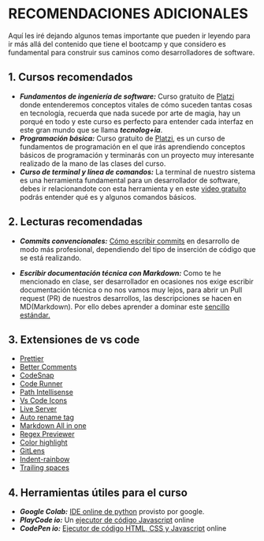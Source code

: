 # RECOMENDACIONES ADICIONALES

Aquí les iré dejando algunos temas importante que pueden ir leyendo para ir más allá del contenido que tiene el bootcamp y que considero es fundamental para construir sus caminos como desarrolladores de software.


## 1. Cursos recomendados

- ***Fundamentos de ingeniería de software:*** Curso gratuito de [Platzi](https://platzi.com/cursos/ingenieria/) donde entenderemos conceptos vitales de cómo suceden tantas cosas en tecnología, recuerda que nada sucede por arte de magia, hay un porqué en todo y este curso es perfecto para entender cada interfaz en este gran mundo que se llama ***tecnolog+ia***.
- ***Programación básica:*** Curso gratuito de [Platzi](https://platzi.com/cursos/programacion-basica/), es un curso de fundamentos de programación en el que irás aprendiendo conceptos básicos de programación y terminarás con un proyecto muy interesante realizado de la mano de las clases del curso.
- ***Curso de terminal y línea de comandos:*** La terminal de nuestro sistema es una herramienta fundamental para un desarrollador de software, debes ir relacionandote con esta herramienta y en este [video gratuito](https://www.youtube.com/watch?v=Pi0KVD4xTbc&ab_channel=jonmircha) podrás entender qué es y algunos comandos básicos.


## 2. Lecturas recomendadas

- ***Commits convencionales:*** [Cómo escribir commits](https://www.conventionalcommits.org/es/v1.0.0/) en desarrollo de modo más profesional, dependiendo del tipo de inserción de código que se está realizando.

- ***Escribir documentación técnica con Markdown:*** Como te he mencionado en clase, ser desarrollador en ocasiones nos exige escribir documentación técnica o no nos vamos muy lejos, para abrir un Pull request (PR) de nuestros desarrollos, las descripciones se hacen en MD(Markdown). Por ello debes aprender a dominar este [sencillo estándar.](https://markdown.es/sintaxis-markdown/)


## 3. Extensiones de vs code

- [Prettier](https://marketplace.visualstudio.com/items?itemName=esbenp.prettier-vscode)
- [Better Comments](https://marketplace.visualstudio.com/items?itemName=aaron-bond.better-comments)
- [CodeSnap](https://marketplace.visualstudio.com/items?itemName=adpyke.codesnap)
- [Code Runner](https://marketplace.visualstudio.com/items?itemName=formulahendry.code-runner)
- [Path Intellisense](https://marketplace.visualstudio.com/items?itemName=christian-kohler.path-intellisense)
- [Vs Code Icons](https://marketplace.visualstudio.com/items?itemName=vscode-icons-team.vscode-icons)
- [Live Server](https://marketplace.visualstudio.com/items?itemName=ritwickdey.LiveServer)
- [Auto rename tag](https://marketplace.visualstudio.com/items?itemName=formulahendry.auto-rename-tag)
- [Markdown All in one](https://marketplace.visualstudio.com/items?itemName=yzhang.markdown-all-in-one)
- [Regex Previewer](https://marketplace.visualstudio.com/items?itemName=chrmarti.regex)
- [Color highlight](https://marketplace.visualstudio.com/items?itemName=naumovs.color-highlight)
- [GitLens](https://marketplace.visualstudio.com/items?itemName=eamodio.gitlens)
- [Indent-rainbow](https://marketplace.visualstudio.com/items?itemName=oderwat.indent-rainbow)
- [Trailing spaces](https://marketplace.visualstudio.com/items?itemName=shardulm94.trailing-spaces)


## 4. Herramientas útiles para el curso

- ***Google Colab:*** [IDE online de python](https://colab.google/) provisto por google.
- ***PlayCode io:*** Un [ejecutor de código Javascript](https://playcode.io/javascript) online
- ***CodePen io:*** [Ejecutor de código HTML, CSS y Javascript](https://codepen.io/) online
